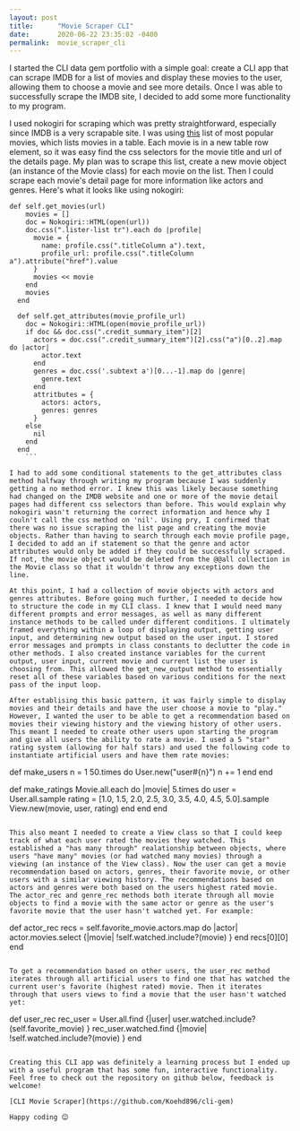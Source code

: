 ```yaml
---
layout: post
title:      "Movie Scraper CLI"
date:       2020-06-22 23:35:02 -0400
permalink:  movie_scraper_cli
---
```



I started the CLI data gem portfolio with a simple goal: create a CLI app that can scrape IMDB for a list of movies and display these movies to the user, allowing them to choose a movie and see more details. Once I was able to successfully scrape the IMDB site, I decided to add some more functionality to my program.

I used nokogiri for scraping which was pretty straightforward, especially since IMDB is a very scrapable site. I was using [this](https://www.imdb.com/chart/moviemeter/?ref_=nv_mv_mpm) list of most popular movies, which lists movies in a table. Each movie is in a new table row element, so it was easy find the css selectors for the movie title and url of the details page. My plan was to scrape this list, create a new movie object (an instance of the Movie class) for each movie on the list. Then I could scrape each movie's detail page for more information like actors and genres. Here's what it looks like using nokogiri:
```  
def self.get_movies(url)
    movies = []
    doc = Nokogiri::HTML(open(url))
    doc.css(".lister-list tr").each do |profile|
      movie = {
        name: profile.css(".titleColumn a").text,
        profile_url: profile.css(".titleColumn a").attribute("href").value
      }
      movies << movie
    end
    movies
  end

  def self.get_attributes(movie_profile_url)
    doc = Nokogiri::HTML(open(movie_profile_url))
    if doc && doc.css(".credit_summary_item")[2]
      actors = doc.css(".credit_summary_item")[2].css("a")[0..2].map do |actor|
        actor.text
      end
      genres = doc.css('.subtext a')[0...-1].map do |genre|
        genre.text
      end
      attritbutes = {
        actors: actors,
        genres: genres
      }
    else
      nil
    end
  end
	```
	
I had to add some conditional statements to the get_attributes class method halfway through writing my program because I was suddenly getting a no method error. I knew this was likely because something had changed on the IMDB website and one or more of the movie detail pages had different css selectors than before. This would explain why nokogiri wasn't returning the correct information and hence why I couln't call the css method on 'nil'. Using pry, I confirmed that there was no issue scraping the list page and creating the movie objects. Rather than having to search through each movie profile page, I decided to add an if statement so that the genre and actor attributes would only be added if they could be successfully scraped. If not, the movie object would be deleted from the @@all collection in the Movie class so that it wouldn't throw any exceptions down the line.

At this point, I had a collection of movie objects with actors and genres attributes. Before going much further, I needed to decide how to structure the code in my CLI class. I knew that I would need many different prompts and error messages, as well as many different instance methods to be called under different conditions. I ultimately framed everything within a loop of displaying output, getting user input, and determining new output based on the user input. I stored error messages and prompts in class constants to declutter the code in other methods. I also created instance variables for the current output, user input, current movie and current list the user is choosing from. This allowed the get_new_output method to essentially reset all of these variables based on various conditions for the next pass of the input loop.

After establising this basic pattern, it was fairly simple to display movies and their details and have the user choose a movie to "play." However, I wanted the user to be able to get a recommendation based on movies their viewing history and the viewing history of other users. This meant I needed to create other users upon starting the program and give all users the ability to rate a movie. I used a 5 "star" rating system (allowing for half stars) and used the following code to instantiate artificial users and have them rate movies:

```
  def make_users
    n = 1
    50.times do
      User.new("user#{n}")
      n += 1
    end
  end

  def make_ratings 
    Movie.all.each do |movie|
      5.times do
        user = User.all.sample
        rating = [1.0, 1.5, 2.0, 2.5, 3.0, 3.5, 4.0, 4.5, 5.0].sample
        View.new(movie, user, rating)
      end
    end
  end
```

This also meant I needed to create a View class so that I could keep track of what each user rated the movies they watched. This established a "has many through" realationship between objects, where users "have many" movies (or had watched many movies) through a viewing (an instance of the View class). Now the user can get a movie recommendation based on actors, genres, their favorite movie, or other users with a similar viewing history. The recommendations based on actors and genres were both based on the users highest rated movie. The actor_rec and genre_rec methods both iterate through all movie objects to find a movie with the same actor or genre as the user's favorite movie that the user hasn't watched yet. For example:
```
  def actor_rec
    recs = self.favorite_movie.actors.map do |actor|
      actor.movies.select {|movie| !self.watched.include?(movie) }
    end
    recs[0][0]
  end
```

To get a recommendation based on other users, the user_rec method iterates through all artificial users to find one that has watched the current user's favorite (highest rated) movie. Then it iterates through that users views to find a movie that the user hasn't watched yet:

```
  def user_rec
    rec_user = User.all.find {|user| user.watched.include?(self.favorite_movie) }
    rec_user.watched.find {|movie| !self.watched.include?(movie) }
  end
```

Creating this CLI app was definitely a learning process but I ended up with a useful program that has some fun, interactive functionality. Feel free to check out the repository on github below, feedback is welcome!

[CLI Movie Scraper](https://github.com/Koehd896/cli-gem)

Happy coding 😊



